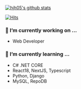 
  
 [![hjh05's github stats](https://github-readme-stats.vercel.app/api?username=hjh05-S2i&theme=default&show_icons=true)](https://github.com/anuraghazra/github-readme-stats)
 
<div align=left>
  
[![Hits](https://hits.seeyoufarm.com/api/count/incr/badge.svg?url=https%3A%2F%2Fgithub.com%2Fhjh05-S2i&count_bg=%23000000&title_bg=%23555555&icon=&icon_color=%23E7E7E7&title=hits&edge_flat=false)](https://hits.seeyoufarm.com)
 
</div>  
  
### 🔭 I’m currently working on ...
-  Web Developer

### 🌱 I’m currently learning ...
- C# .NET CORE
- React18, NextJS, Typescript
- Python, Django
- MySQL, RepoDB

<!--
**hjh05-S2i/hjh05-S2i** is a ✨ _special_ ✨ repository because its `README.md` (this file) appears on your GitHub profile.

Here are some ideas to get you started:

- 👯 I’m looking to collaborate on ...
- 🤔 I’m looking for help with ...
- 💬 Ask me about ...
- 📫 How to reach me: ...
- 😄 Pronouns: ...
- ⚡ Fun fact: ...
-->
